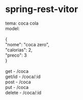 # spring-rest-vitor
tema: coca cola <br>
model:  <br>
<br>
{ <br>
    "nome": "coca zero", <br>
    "calorias": 2, <br>
    "preco": 3 <br>
} <br>
<br>
get - /coca <br>
get/id - /coca/:id <br>
post - /coca <br>
put - /coca <br>
delete - /coca/:id <br>